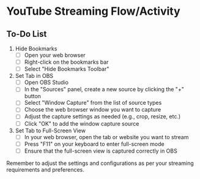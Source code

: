 # YouTube Streaming Flow/Activity

## To-Do List

1. Hide Bookmarks
   - [ ] Open your web browser
   - [ ] Right-click on the bookmarks bar
   - [ ] Select "Hide Bookmarks Toolbar"

2. Set Tab in OBS
   - [ ] Open OBS Studio
   - [ ] In the "Sources" panel, create a new source by clicking the "+" button
   - [ ] Select "Window Capture" from the list of source types
   - [ ] Choose the web browser window you want to capture
   - [ ] Adjust the capture settings as needed (e.g., crop, resize, etc.)
   - [ ] Click "OK" to add the window capture source

3. Set Tab to Full-Screen View
   - [ ] In your web browser, open the tab or website you want to stream
   - [ ] Press "F11" on your keyboard to enter full-screen mode
   - [ ] Ensure that the full-screen view is captured correctly in OBS

Remember to adjust the settings and configurations as per your streaming requirements and preferences.
